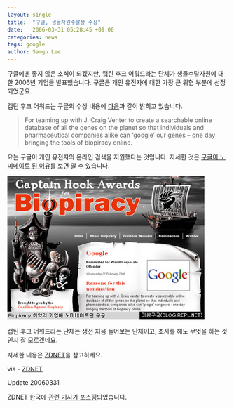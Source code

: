```yaml
---
layout: single
title:  "구글, 생물자원수탈상 수상"
date:   2006-03-31 05:28:45 +09:00
categories: news
tags: google
author: Samgu Lee
---
```

구글에겐 좋지 않은 소식이 되겠지만, 캡틴 후크 어워드라는 단체가 생물수탈자원에 대한 2006년 기업을 발표했습니다. 구글은 개인 유전자에 대한 가장 큰 위협 부분에 선정되었군요.

캡틴 후크 어워드는 구글의 수상 내용에 [다음](http://www.captainhookawards.org/winners/2006_pirates)과 같이 밝히고 있습니다.

> For teaming up with J. Craig Venter to create a searchable online database of all the genes on the planet so that individuals and pharmaceutical companies alike can &#8216;google&#8217; our genes – one day bringing the tools of biopiracy online.

요는 구글이 개인 유전자의 온라인 검색을 지원했다는 것입니다. 자세한 것은 [구글이 노미네이트 된 이유](http://www.captainhookawards.org/nominations/google)를 보면 알 수 있습니다.

![캡틴 후크 어워드에 나타난 구글](/assets/biopiracy_google.jpg)

캡틴 후크 어워드라는 단체는 생전 처음 들어보는 단체이고, 조사를 해도 무엇을 하는 것인지 잘 모르겠네요.

자세한 내용은 [ZDNET](http://news.zdnet.co.uk/business/legal/0,39020651,39260264,00.htm)을 참고하세요.

via - [ZDNET](http://news.zdnet.co.uk/business/legal/0,39020651,39260264,00.htm)

Update 20060331

ZDNET 한국에 [관련 기사가 포스팅](http://www.zdnet.co.kr/news/internet/search/0,39031339,39146069,00.htm)되었습니다.
